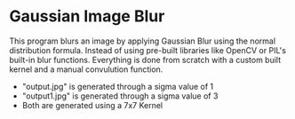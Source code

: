 # **Gaussian Image Blur**

This program blurs an image by applying Gaussian Blur using the normal distribution formula. 
Instead of  using pre-built libraries like OpenCV or PIL's built-in blur functions. Everything is done from scratch with a custom built kernel and a manual convulution function.

* "output.jpg" is generated through a sigma value of 1
* "output1.jpg" is generated through a sigma value of 3
* Both are generated using a 7x7 Kernel
